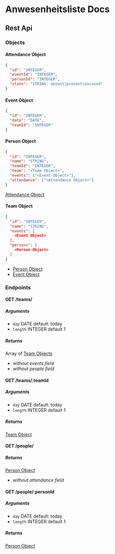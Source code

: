 # Anwesenheitsliste Docs

## Rest Api

### Objects

#### Attendance Object

```json
{
  "id": "INTEGER",
  "eventId": "INTEGER",
  "personId": "INTEGER",
  "state": "STRING: absent|present|excused"
}
```

#### Event Object

```json
{
  "id": "INTEGER",
  "date": "DATE",
  "teamId": "INTEGER"
}
```

#### Person Object

```json
{
  "id": "INTEGER",
  "name": "STRING",
  "teamId": "INTEGER",
  "team": "<Team Object>",
  "events": ["<Event Object>"],
  "attendance": ["<Attendance Object>"]
}
```

[Attendance Object](#Attendance%20Object)

#### Team Object

```json
{
  "id": "INTEGER",
  "name": "STRING",
  "events": [
    <Event Object>
  ],
  "persons": [
    <Person Object>
  ]
}
```

- [Person Object](#Person%20Object)
- [Event Object](Event%20Object)

### Endpoints

#### GET /teams/

##### Arguments

- `day` DATE default: today
- `length` INTEGER default 1

##### Returns

Array of [Team Objects](#Team%20Object)

- _without events field_
- _without people field_

#### GET /teams/:teamId

##### Arguments

- `day` DATE default: today
- `length` INTEGER default 1

##### Returns

[Team Object](#Team%20Object)

#### GET /people/

##### Returns

[Person Object](#Person%20Object)

- _without attendance field_

#### GET /people/:personId

##### Arguments

- `day` DATE default: today
- `length` INTEGER default 1

##### Returns

[Person Object](#Person%20Object)
